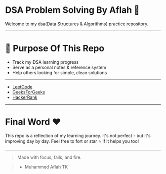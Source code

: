 ﻿# DSA Problem Solving By Aflah 🧠

Welcome to my dsa(Data Structures & Algorithms) practice repository.


----

# 🚀 Purpose Of This Repo

- Track my DSA learning progress
- Serve as a personal notes & reference system
- Help others looking for simple, clean solutions

---

- [LeetCode](https://leetcode.com/)
- [GeeksForGeeks](https://www.geeksforgeeks.org/)
- [HackerRank](https://www.hackerrank.com/)

---

# Final Word ❤️

This repo is a reflection of my learning journey.
it's not perfect - but it's improving day by day.
Feel free to fort or star ⭐ if it helps you too!

---

> Made with focus, fails, and fire.

> - Muhammed Aflah TK
